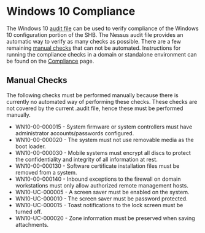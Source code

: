 # Windows 10 Compliance
The Windows 10 [audit file](./Windows10.audit) can be used to verify compliance of the Windows 10 configuration portion of the SHB. The Nessus audit file provides an automatic way to verify as many checks as possible. There are a few remaining [manual checks](#Manual-Checks) that can not be automated. Instructions for running the compliance checks in a domain or standalone environment can be found on the [Compliance](./../../Compliance/README.md) page.

## Manual Checks
The following checks must be performed manually because there is currently no automated way of performing these checks. These checks are not covered by the current .audit file, hence these must be performed manually.

* WN10-00-000015 - System firmware or system controllers must have administrator accounts/passwords configured.
* WN10-00-000020 - The system must not use removable media as the boot loader. 
* WN10-00-000030 - Mobile systems must encrypt all discs to protect the confidentiality and integrity of all information at rest.
* WN10-00-000130 - Software certificate installation files must be removed from a system.
* WN10-00-000140 - Inbound exceptions to the firewall on domain workstations must only allow authorized remote management hosts.
* WN10-UC-000005 - A screen saver must be enabled on the system.
* WN10-UC-000010 - The screen saver must be password protected. 
* WN10-UC-000015 - Toast notifications to the lock screen must be turned off.
* WN10-UC-000020 - Zone information must be preserved when saving attachments.

